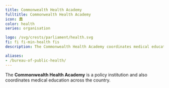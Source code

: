 ```yaml
---
title: Commonwealth Health Academy
fulltitle: Commonwealth Health Academy
icon: 🏛️
color: health
series: organisation

logo: /svg/crests/parliament/health.svg
fi: fi fi-min-health fis
description: The Commonwealth Health Academy coordinates medical education across Vekllei.

aliases:
- /bureau-of-public-health/
---
```

The <span class="fi fi-min-health fis"></span> **Commonwealth Health Academy** is a policy institution and also coordinates medical education across the country.
